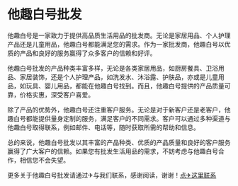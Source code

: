 # 他趣白号批发

他趣白号是一家致力于提供高品质生活用品的批发商。无论是家居用品、个人护理产品还是儿童用品，他趣白号都能满足您的需求。作为一家批发商，他趣白号以优质的产品和良好的服务赢得了众多客户的信赖和好评。

他趣白号批发的产品种类丰富多样，无论是各类家居用品，如厨房餐具、卫浴用品、家居装饰，还是个人护理产品，如洗发水、沐浴露、护肤品，亦或是儿童用品，如玩具、婴儿用品，都能在他趣白号找到。而且，他趣白号提供的产品质量可靠，价格实惠，深受客户喜爱。

除了产品的优势外，他趣白号还注重客户服务。无论是对于新客户还是老客户，他趣白号都能提供量身定制的服务，满足客户的不同需求。客户可以通过多种渠道与他趣白号取得联系，例如邮件、电话等，随时获取所需的帮助和信息。

总的来说，他趣白号批发以其丰富的产品种类、优质的产品质量和良好的客户服务赢得了广大客户的信赖。如果您有批发生活用品的需求，不妨考虑与他趣白号合作，相信您不会失望。

更多关于他趣白号批发请通过✈与我们联系，感谢阅读，谢谢！[点✈这里联系](https://b.k02.cc)